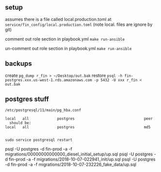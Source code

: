 ## setup
assumes there is a file called local.production.toml at `service/fin_config/local.production.toml` (note local. files are ignore by git)

comment out role section in playbook.yml
  `make run-ansible`

un-comment out role section in playbook.yml
  `make run-ansible`


## backups
create
`pg_dump r_fin > ~/Desktop/out.bak`
restore
`psql -h fin-postgres.xxx.us-west-1.rds.amazonaws.com -p 5432 -U xxx r_fin < out.bak`



## postgres stuff
```
/etc/postgresql/11/main/pg_hba.conf

local   all             postgres                                peer
  should be:
local   all             postgres                                md5


```
`sudo service postgresql restart`

psql -U postgres  -d fin-prod -a -f migrations/00000000000000_diesel_initial_setup/up.sql
psql -U postgres  -d fin-prod -a -f migrations/2018-10-07-022941_init/up.sql
psql -U postgres  -d fin-prod -a -f migrations/2018-10-07-232226_fake_data/up.sql


